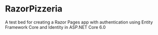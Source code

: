 # RazorPizzeria

A test bed for creating a Razor Pages app with authentication using Entity Framework Core and Identity in ASP.NET Core 6.0
